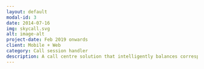 ```yaml
---
layout: default
modal-id: 3
date: 2014-07-16
img: skycall.svg
alt: image-alt
project-date: Feb 2019 onwards
client: Mobile + Web
category: Call session handler
description: A call centre solution that intelligently balances correspondence between two or more communicating parties as well as enveloping it within a secure and reliable layer.<br><br><a href="https://skycall.africa">SkyCall</a>
---
```

